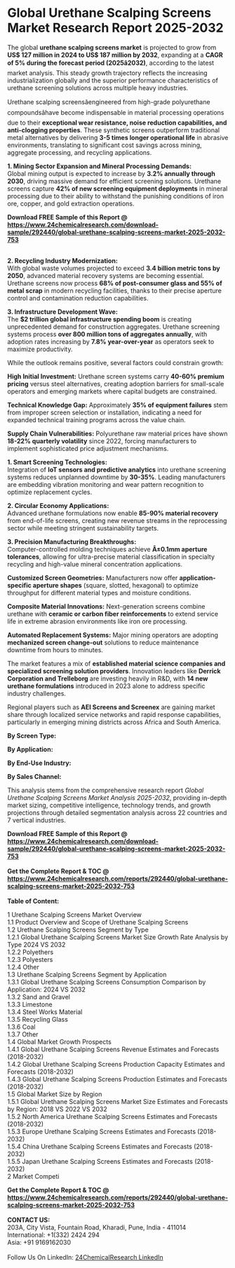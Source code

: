 <h1>Global Urethane Scalping Screens Market Research Report 2025-2032</h1><p>The global <strong>urethane scalping screens market</strong> is projected to grow from <strong>US$ 127 million in 2024 to US$ 187 million by 2032</strong>, expanding at a <strong>CAGR of 5% during the forecast period (2025â2032)</strong>, according to the latest market analysis. This steady growth trajectory reflects the increasing industrialization globally and the superior performance characteristics of urethane screening solutions across multiple heavy industries.</p><p>Urethane scalping screensâengineered from high-grade polyurethane compoundsâhave become indispensable in material processing operations due to their <strong>exceptional wear resistance, noise reduction capabilities, and anti-clogging properties</strong>. These synthetic screens outperform traditional metal alternatives by delivering <strong>3-5 times longer operational life</strong> in abrasive environments, translating to significant cost savings across mining, aggregate processing, and recycling applications.</p><p><strong>1. Mining Sector Expansion and Mineral Processing Demands:</strong><br>
Global mining output is expected to increase by <strong>3.2% annually through 2030</strong>, driving massive demand for efficient screening solutions. Urethane screens capture <strong>42% of new screening equipment deployments</strong> in mineral processing due to their ability to withstand the punishing conditions of iron ore, copper, and gold extraction operations.</p><div><b>Download FREE Sample of this Report @ 
            <a href="https://www.24chemicalresearch.com/download-sample/292440/global-urethane-scalping-screens-market-2025-2032-753">
            https://www.24chemicalresearch.com/download-sample/292440/global-urethane-scalping-screens-market-2025-2032-753</a></b></div><br><p><strong>2. Recycling Industry Modernization:</strong><br>
With global waste volumes projected to exceed <strong>3.4 billion metric tons by 2050</strong>, advanced material recovery systems are becoming essential. Urethane screens now process <strong>68% of post-consumer glass and 55% of metal scrap</strong> in modern recycling facilities, thanks to their precise aperture control and contamination reduction capabilities.</p><p><strong>3. Infrastructure Development Wave:</strong><br>
The <strong>$2 trillion global infrastructure spending boom</strong> is creating unprecedented demand for construction aggregates. Urethane screening systems process <strong>over 800 million tons of aggregates annually</strong>, with adoption rates increasing by <strong>7.8% year-over-year</strong> as operators seek to maximize productivity.</p><p>While the outlook remains positive, several factors could constrain growth:</p><p><strong>High Initial Investment:</strong> Urethane screen systems carry <strong>40-60% premium pricing</strong> versus steel alternatives, creating adoption barriers for small-scale operators and emerging markets where capital budgets are constrained.</p><p><strong>Technical Knowledge Gap:</strong> Approximately <strong>35% of equipment failures</strong> stem from improper screen selection or installation, indicating a need for expanded technical training programs across the value chain.</p><p><strong>Supply Chain Vulnerabilities:</strong> Polyurethane raw material prices have shown <strong>18-22% quarterly volatility</strong> since 2022, forcing manufacturers to implement sophisticated price adjustment mechanisms.</p><p><strong>1. Smart Screening Technologies:</strong><br>
Integration of <strong>IoT sensors and predictive analytics</strong> into urethane screening systems reduces unplanned downtime by <strong>30-35%</strong>. Leading manufacturers are embedding vibration monitoring and wear pattern recognition to optimize replacement cycles.</p><p><strong>2. Circular Economy Applications:</strong><br>
Advanced urethane formulations now enable <strong>85-90% material recovery</strong> from end-of-life screens, creating new revenue streams in the reprocessing sector while meeting stringent sustainability targets.</p><p><strong>3. Precision Manufacturing Breakthroughs:</strong><br>
Computer-controlled molding techniques achieve <strong>Â±0.1mm aperture tolerances</strong>, allowing for ultra-precise material classification in specialty recycling and high-value mineral concentration applications.</p><p><strong>Customized Screen Geometries:</strong> Manufacturers now offer <strong>application-specific aperture shapes</strong> (square, slotted, hexagonal) to optimize throughput for different material types and moisture conditions.</p><p><strong>Composite Material Innovations:</strong> Next-generation screens combine urethane with <strong>ceramic or carbon fiber reinforcements</strong> to extend service life in extreme abrasion environments like iron ore processing.</p><p><strong>Automated Replacement Systems:</strong> Major mining operators are adopting <strong>mechanized screen change-out</strong> solutions to reduce maintenance downtime from hours to minutes.</p><p>The market features a mix of <strong>established material science companies and specialized screening solution providers</strong>. Innovation leaders like <strong>Derrick Corporation and Trelleborg</strong> are investing heavily in R&amp;D, with <strong>14 new urethane formulations</strong> introduced in 2023 alone to address specific industry challenges.</p><p>Regional players such as <strong>AEI Screens and Screenex</strong> are gaining market share through localized service networks and rapid response capabilities, particularly in emerging mining districts across Africa and South America.</p><p><strong>By Screen Type:</strong></p><p><strong>By Application:</strong></p><p><strong>By End-Use Industry:</strong></p><p><strong>By Sales Channel:</strong></p><p>This analysis stems from the comprehensive research report <em>Global Urethane Scalping Screens Market Analysis 2025-2032</em>, providing in-depth market sizing, competitive intelligence, technology trends, and growth projections through detailed segmentation analysis across 22 countries and 7 vertical industries.</p><div><b>Download FREE Sample of this Report @ 
            <a href="https://www.24chemicalresearch.com/download-sample/292440/global-urethane-scalping-screens-market-2025-2032-753">
            https://www.24chemicalresearch.com/download-sample/292440/global-urethane-scalping-screens-market-2025-2032-753</a></b></div><br><div><b>Get the Complete Report & TOC @ 
            <a href="https://www.24chemicalresearch.com/reports/292440/global-urethane-scalping-screens-market-2025-2032-753">
            https://www.24chemicalresearch.com/reports/292440/global-urethane-scalping-screens-market-2025-2032-753</a></b></div><br>
            <b>Table of Content:</b><p>1 Urethane Scalping Screens Market Overview<br />
    1.1 Product Overview and Scope of Urethane Scalping Screens<br />
    1.2 Urethane Scalping Screens Segment by Type<br />
        1.2.1 Global Urethane Scalping Screens Market Size Growth Rate Analysis by Type 2024 VS 2032<br />
        1.2.2 Polyethers<br />
        1.2.3 Polyesters<br />
        1.2.4 Other<br />
    1.3 Urethane Scalping Screens Segment by Application<br />
        1.3.1 Global Urethane Scalping Screens Consumption Comparison by Application: 2024 VS 2032<br />
        1.3.2 Sand and Gravel<br />
        1.3.3 Limestone<br />
        1.3.4 Steel Works Material<br />
        1.3.5 Recycling Glass<br />
        1.3.6 Coal<br />
        1.3.7 Other<br />
    1.4 Global Market Growth Prospects<br />
        1.4.1 Global Urethane Scalping Screens Revenue Estimates and Forecasts (2018-2032)<br />
        1.4.2 Global Urethane Scalping Screens Production Capacity Estimates and Forecasts (2018-2032)<br />
        1.4.3 Global Urethane Scalping Screens Production Estimates and Forecasts (2018-2032)<br />
    1.5 Global Market Size by Region<br />
        1.5.1 Global Urethane Scalping Screens Market Size Estimates and Forecasts by Region: 2018 VS 2022 VS 2032<br />
        1.5.2 North America Urethane Scalping Screens Estimates and Forecasts (2018-2032)<br />
        1.5.3 Europe Urethane Scalping Screens Estimates and Forecasts (2018-2032)<br />
        1.5.4 China Urethane Scalping Screens Estimates and Forecasts (2018-2032)<br />
        1.5.5 Japan Urethane Scalping Screens Estimates and Forecasts (2018-2032)<br />
2 Market Competi</p><div><b>Get the Complete Report & TOC @ 
            <a href="https://www.24chemicalresearch.com/reports/292440/global-urethane-scalping-screens-market-2025-2032-753">
            https://www.24chemicalresearch.com/reports/292440/global-urethane-scalping-screens-market-2025-2032-753</a></b></div><br><b>CONTACT US:</b><br>
            203A, City Vista, Fountain Road, Kharadi, Pune, India - 411014<br>
            International: +1(332) 2424 294<br>
            Asia: +91 9169162030 <br><br>
            Follow Us On LinkedIn: <a href="https://www.linkedin.com/company/24chemicalresearch/">24ChemicalResearch LinkedIn</a>
